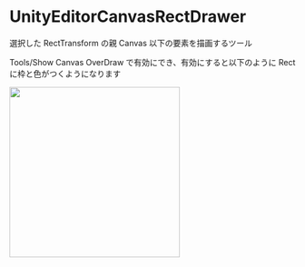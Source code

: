 # UnityEditorCanvasRectDrawer

選択した RectTransform の親 Canvas 以下の要素を描画するツール

Tools/Show Canvas OverDraw で有効にでき、有効にすると以下のように Rect に枠と色がつくようになります

<img src="https://cdn-ak.f.st-hatena.com/images/fotolife/h/hacchi_man/20200112/20200112014232.png" width="300">

